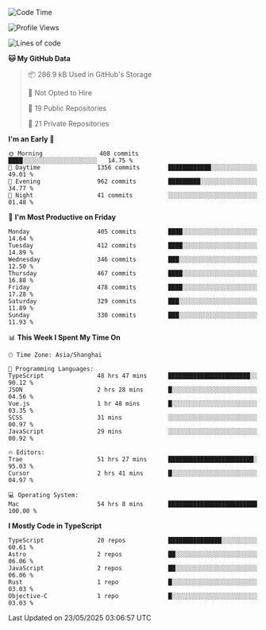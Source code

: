 <!--START_SECTION:waka-->
![Code Time](http://img.shields.io/badge/Code%20Time-3%2C558%20hrs%2034%20mins-blue)

![Profile Views](http://img.shields.io/badge/Profile%20Views-0-blue)

![Lines of code](https://img.shields.io/badge/From%20Hello%20World%20I%27ve%20Written-3.0%20million%20lines%20of%20code-blue)

**🐱 My GitHub Data** 

> 📦 286.9 kB Used in GitHub's Storage 
 > 
> 🚫 Not Opted to Hire
 > 
> 📜 19 Public Repositories 
 > 
> 🔑 21 Private Repositories 
 > 
**I'm an Early 🐤** 

```text
🌞 Morning                408 commits         ████░░░░░░░░░░░░░░░░░░░░░   14.75 % 
🌆 Daytime                1356 commits        ████████████░░░░░░░░░░░░░   49.01 % 
🌃 Evening                962 commits         █████████░░░░░░░░░░░░░░░░   34.77 % 
🌙 Night                  41 commits          ░░░░░░░░░░░░░░░░░░░░░░░░░   01.48 % 
```
📅 **I'm Most Productive on Friday** 

```text
Monday                   405 commits         ████░░░░░░░░░░░░░░░░░░░░░   14.64 % 
Tuesday                  412 commits         ████░░░░░░░░░░░░░░░░░░░░░   14.89 % 
Wednesday                346 commits         ███░░░░░░░░░░░░░░░░░░░░░░   12.50 % 
Thursday                 467 commits         ████░░░░░░░░░░░░░░░░░░░░░   16.88 % 
Friday                   478 commits         ████░░░░░░░░░░░░░░░░░░░░░   17.28 % 
Saturday                 329 commits         ███░░░░░░░░░░░░░░░░░░░░░░   11.89 % 
Sunday                   330 commits         ███░░░░░░░░░░░░░░░░░░░░░░   11.93 % 
```


📊 **This Week I Spent My Time On** 

```text
🕑︎ Time Zone: Asia/Shanghai

💬 Programming Languages: 
TypeScript               48 hrs 47 mins      ███████████████████████░░   90.12 % 
JSON                     2 hrs 28 mins       █░░░░░░░░░░░░░░░░░░░░░░░░   04.56 % 
Vue.js                   1 hr 48 mins        █░░░░░░░░░░░░░░░░░░░░░░░░   03.35 % 
SCSS                     31 mins             ░░░░░░░░░░░░░░░░░░░░░░░░░   00.97 % 
JavaScript               29 mins             ░░░░░░░░░░░░░░░░░░░░░░░░░   00.92 % 

🔥 Editors: 
Trae                     51 hrs 27 mins      ████████████████████████░   95.03 % 
Cursor                   2 hrs 41 mins       █░░░░░░░░░░░░░░░░░░░░░░░░   04.97 % 

💻 Operating System: 
Mac                      54 hrs 8 mins       █████████████████████████   100.00 % 
```

**I Mostly Code in TypeScript** 

```text
TypeScript               20 repos            ███████████████░░░░░░░░░░   60.61 % 
Astro                    2 repos             ██░░░░░░░░░░░░░░░░░░░░░░░   06.06 % 
JavaScript               2 repos             ██░░░░░░░░░░░░░░░░░░░░░░░   06.06 % 
Rust                     1 repo              █░░░░░░░░░░░░░░░░░░░░░░░░   03.03 % 
Objective-C              1 repo              █░░░░░░░░░░░░░░░░░░░░░░░░   03.03 % 
```




 Last Updated on 23/05/2025 03:06:57 UTC
<!--END_SECTION:waka-->